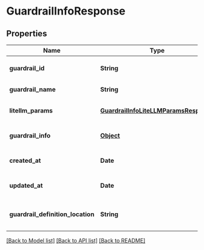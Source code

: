 # GuardrailInfoResponse
## Properties

| Name | Type | Description | Notes |
|------------ | ------------- | ------------- | -------------|
| **guardrail\_id** | **String** |  | [optional] [default to null] |
| **guardrail\_name** | **String** |  | [default to null] |
| **litellm\_params** | [**GuardrailInfoLiteLLMParamsResponse**](GuardrailInfoLiteLLMParamsResponse.md) |  | [optional] [default to null] |
| **guardrail\_info** | [**Object**](.md) |  | [optional] [default to null] |
| **created\_at** | **Date** |  | [optional] [default to null] |
| **updated\_at** | **Date** |  | [optional] [default to null] |
| **guardrail\_definition\_location** | **String** |  | [optional] [default to config] |

[[Back to Model list]](../README.md#documentation-for-models) [[Back to API list]](../README.md#documentation-for-api-endpoints) [[Back to README]](../README.md)

